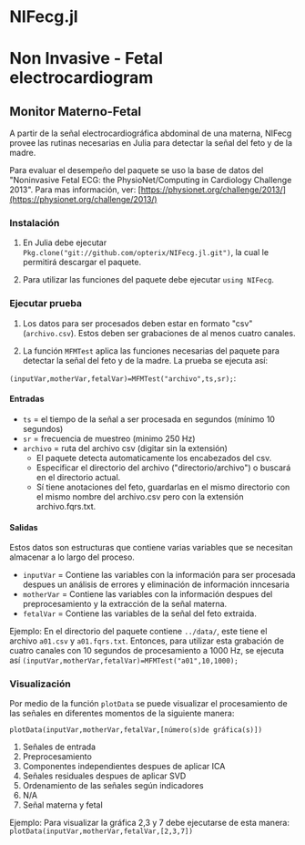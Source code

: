 # NIFecg.jl
# Non Invasive - Fetal electrocardiogram
## Monitor Materno-Fetal

A partir de la señal electrocardiográfica abdominal de una materna, NIFecg provee las rutinas necesarias en Julia para detectar la señal del feto y de la madre.

Para evaluar el desempeño del paquete se uso la base de datos del "Noninvasive Fetal ECG: the PhysioNet/Computing in Cardiology Challenge 2013". Para mas información, ver: [https://physionet.org/challenge/2013/](https://physionet.org/challenge/2013/)


### Instalación

1. En Julia debe ejecutar `Pkg.clone("git://github.com/opterix/NIFecg.jl.git")`, la cual le permitirá descargar el paquete.

2. Para utilizar las funciones  del paquete debe ejecutar `using NIFecg`.


### Ejecutar prueba

1. Los datos para ser procesados deben estar en formato "csv" (`archivo.csv`). Estos deben ser grabaciones de al menos cuatro canales.

2. La función `MFMTest` aplica las funciones necesarias del paquete para detectar la señal del feto y de la madre. La prueba se ejecuta así:

`(inputVar,motherVar,fetalVar)=MFMTest("archivo",ts,sr);`:

#### Entradas
- `ts` =  el tiempo de la señal a ser procesada en segundos (mínimo 10 segundos)
- `sr` =  frecuencia de muestreo (minimo 250 Hz)
- `archivo` = ruta del archivo csv (digitar sin la extensión)
	- El paquete detecta automaticamente los encabezados del csv.
	- Especificar el directorio del archivo ("directorio/archivo") o buscará en el directorio actual.
	- Sí tiene anotaciones del feto, guardarlas en el mismo directorio con el mismo nombre del archivo.csv pero con la extensión archivo.fqrs.txt.

#### Salidas

Estos datos son estructuras que contiene varias variables que se necesitan almacenar a lo largo del proceso.

- `inputVar` = Contiene las variables con la información para ser procesada despues un análisis de errores y eliminación de información inncesaria
- `motherVar` = Contiene las variables con la información despues del preprocesamiento y la extracción de la señal materna.
- `fetalVar` = Contiene las variables de la señal del feto extraida.

Ejemplo: En el directorio del paquete contiene `../data/`, este tiene el archivo `a01.csv` y `a01.fqrs.txt`. Entonces, para utilizar esta grabación de cuatro canales con 10 segundos de procesamiento a 1000 Hz, se ejecuta así `(inputVar,motherVar,fetalVar)=MFMTest("a01",10,1000);`


### Visualización

Por medio de la función `plotData` se puede visualizar el procesamiento de las señales en diferentes momentos de la siguiente manera:

`plotData(inputVar,motherVar,fetalVar,[número(s)de gráfica(s)])`

1. Señales de entrada
2. Preprocesamiento
3. Componentes independientes despues de aplicar ICA
4. Señales residuales despues de aplicar SVD
5. Ordenamiento de las señales según indicadores
6. N/A
7. Señal materna y fetal

Ejemplo: Para visualizar la gráfica 2,3 y 7 debe ejecutarse de esta manera: `plotData(inputVar,motherVar,fetalVar,[2,3,7])`




